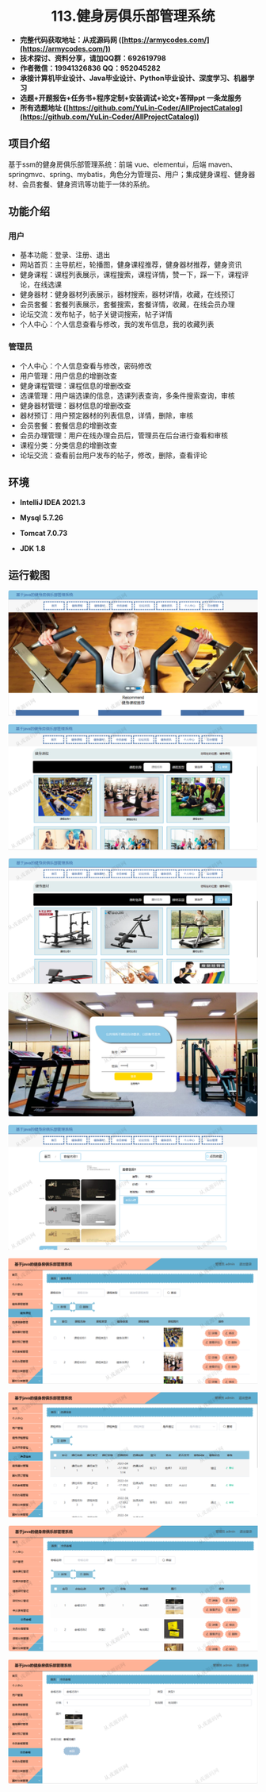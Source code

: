<p><h1 align="center">113.健身房俱乐部管理系统</h1></p>

- <b>完整代码获取地址：从戎源码网 ([https://armycodes.com/](https://armycodes.com/))</b>
- <b>技术探讨、资料分享，请加QQ群：692619798</b> 
- <b>作者微信：19941326836  QQ：952045282</b> 
- <b>承接计算机毕业设计、Java毕业设计、Python毕业设计、深度学习、机器学习</b>
- <b>选题+开题报告+任务书+程序定制+安装调试+论文+答辩ppt 一条龙服务</b>
- <b>所有选题地址 ([https://github.com/YuLin-Coder/AllProjectCatalog](https://github.com/YuLin-Coder/AllProjectCatalog)) </b>

## 项目介绍
基于ssm的健身房俱乐部管理系统：前端 vue、elementui，后端 maven、springmvc、spring、mybatis，角色分为管理员、用户；集成健身课程、健身器材、会员套餐、健身资讯等功能于一体的系统。

## 功能介绍

### 用户

- 基本功能：登录、注册、退出
- 网站首页：主导航栏，轮播图，健身课程推荐，健身器材推荐，健身资讯
- 健身课程：课程列表展示，课程搜索，课程详情，赞一下，踩一下，课程评论，在线选课
- 健身器材：健身器材列表展示，器材搜索，器材详情，收藏，在线预订
- 会员套餐：套餐列表展示，套餐搜索，套餐详情，收藏，在线会员办理
- 论坛交流：发布帖子，帖子关键词搜索，帖子详情
- 个人中心：个人信息查看与修改，我的发布信息，我的收藏列表

### 管理员

- 个人中心：个人信息查看与修改，密码修改
- 用户管理：用户信息的增删改查
- 健身课程管理：课程信息的增删改查
- 选课管理：用户端选课的信息，选课列表查询，多条件搜索查询，审核
- 健身器材管理：器材信息的增删改查
- 器材预订：用户预定器材的列表信息，详情，删除，审核
- 会员套餐：套餐信息的增删改查
- 会员办理管理：用户在线办理会员后，管理员在后台进行查看和审核
- 课程分类：分类信息的增删改查
- 论坛交流：查看前台用户发布的帖子，修改，删除，查看评论

## 环境

- <b>IntelliJ IDEA 2021.3</b>

- <b>Mysql 5.7.26</b>

- <b>Tomcat 7.0.73</b>

- <b>JDK 1.8</b>

## 运行截图
![](screenshot/1.png)

![](screenshot/2.png)

![](screenshot/3.png)

![](screenshot/4.png)

![](screenshot/5.png)

![](screenshot/6.png)

![](screenshot/7.png)

![](screenshot/8.png)

![](screenshot/9.png)
